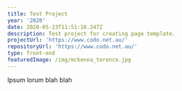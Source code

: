 ```yaml
---
title: Test Project
year: '2020'
date: 2020-05-23T11:51:18.247Z
description: Test project for creating page template.
projectUrl: 'https://www.codo.net.au/'
repositoryUrl: 'https://www.codo.net.au/'
type: front-end
featuredImage: /img/mckenna_terence.jpg
---
```

Ipsum lorum blah blah
